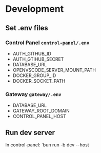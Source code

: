 # Development

## Set .env files

### Control Panel `control-panel/.env`
- AUTH_GITHUB_ID
- AUTH_GTIHUB_SECRET
- DATABASE_URL
- OPENVSCODE_SERVER_MOUNT_PATH
- DOCKER_GROUP_ID
- DOCKER_SOCKET_PATH

### Gateway `gateway/.env`
- DATABASE_URL
- GATEWAY_ROOT_DOMAIN
- CONTROL_PANEL_HOST

## Run dev server
In control-panel:
`bun run -b dev --host